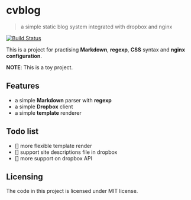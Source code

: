 # cvblog
> a simple static blog system integrated with dropbox and nginx

[![Build Status](https://travis-ci.org/cvley/cvblog.svg?branch=master)](https://travis-ci.org/cvley/cvblog)

This is a project for practising **Markdown**, **regexp**, **CSS** syntax and **nginx configuration**.

**NOTE**: This is a toy project.

## Features

* a simple **Markdown** parser with **regexp**
* a simple **Dropbox** client
* a simple **template** renderer

## Todo list

- [] more flexible template render
- [] support site descriptions file in dropbox
- [] more support on dropbox API


## Licensing

The code in this project is licensed under MIT license.
